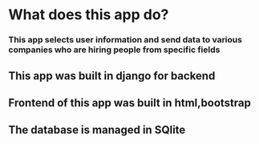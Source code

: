 # What does this app do?
### This app selects user information and send data to various companies who are hiring people from specific fields 


## This app was built in django for backend
## Frontend of this app was built in html,bootstrap
## The database is managed in SQlite